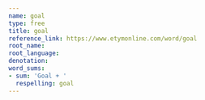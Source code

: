 ```yaml
---
name: goal
type: free
title: goal
reference_link: https://www.etymonline.com/word/goal
root_name: 
root_language: 
denotation: 
word_sums:
- sum: 'Goal + '
  respelling: goal
---
```

